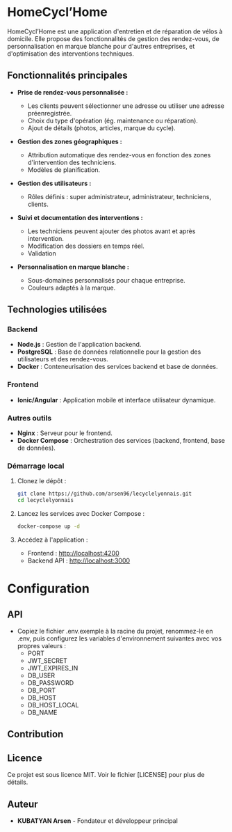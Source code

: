 # HomeCycl’Home

HomeCycl’Home est une application d'entretien et de réparation de vélos à domicile. Elle propose des fonctionnalités de gestion des rendez-vous, de personnalisation en marque blanche pour d'autres entreprises, et d'optimisation des interventions techniques.

## Fonctionnalités principales

- **Prise de rendez-vous personnalisée :**
  - Les clients peuvent sélectionner une adresse ou utiliser une adresse préenregistrée.
  - Choix du type d'opération (ég. maintenance ou réparation).
  - Ajout de détails (photos, articles, marque du cycle).

- **Gestion des zones géographiques :**
  - Attribution automatique des rendez-vous en fonction des zones d'intervention des techniciens.
  - Modèles de planification.

- **Gestion des utilisateurs :**
  - Rôles définis : super administrateur, administrateur, techniciens, clients.

- **Suivi et documentation des interventions :**
  - Les techniciens peuvent ajouter des photos avant et après intervention.
  - Modification des dossiers en temps réel.
  - Validation

- **Personnalisation en marque blanche :**
  - Sous-domaines personnalisés pour chaque entreprise.
  - Couleurs adaptés à la marque.

## Technologies utilisées

### Backend
- **Node.js** : Gestion de l'application backend.
- **PostgreSQL** : Base de données relationnelle pour la gestion des utilisateurs et des rendez-vous.
- **Docker** : Conteneurisation des services backend et base de données.

### Frontend
- **Ionic/Angular** : Application mobile et interface utilisateur dynamique.

### Autres outils
- **Nginx** : Serveur pour le frontend.
- **Docker Compose** : Orchestration des services (backend, frontend, base de données).

### Démarrage local

1. Clonez le dépôt :
   ```bash
   git clone https://github.com/arsen96/lecyclelyonnais.git
   cd lecyclelyonnais
   ```

2. Lancez les services avec Docker Compose :
   ```bash
   docker-compose up -d
   ```

3. Accédez à l'application :
   - Frontend : [http://localhost:4200](http://localhost:4200)
   - Backend API : [http://localhost:3000](http://localhost:3000)

# Configuration

## API
- Copiez le fichier .env.exemple à la racine du projet, renommez-le en .env, puis configurez les variables d'environnement suivantes avec vos propres valeurs :
    - PORT
    - JWT_SECRET
    - JWT_EXPIRES_IN
    - DB_USER
    - DB_PASSWORD
    - DB_PORT
    - DB_HOST
    - DB_HOST_LOCAL
    - DB_NAME
      

## Contribution

## Licence

Ce projet est sous licence MIT. Voir le fichier [LICENSE] pour plus de détails.

## Auteur

- **KUBATYAN Arsen** - Fondateur et développeur principal

